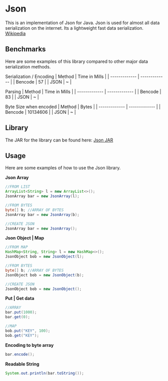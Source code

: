 Json
========

This is an implementation of Json for Java. Json is used for almost all data serialization on the internet. Its a lightweight fast data serialization.
[Wikipedia](https://en.wikipedia.org/wiki/JSON)

Benchmarks
-----
Here are some examples of this library compared to other major data serialization methods.

Serialization / Encoding
| Method  | Time in Mills |
| ------------- | ------------- |
| Bencode  | 57  |
| JSON  | ~  |

Parsing
| Method  | Time in Mills |
| ------------- | ------------- |
| Bencode  | 83  |
| JSON  | ~  |

Byte Size when encoded
| Method  | Bytes |
| ------------- | ------------- |
| Bencode  | 10134606  |
| JSON  | ~  |

Library
-----
The JAR for the library can be found here: [Json JAR](https://github.com/DrBrad/Json)

Usage
-----
Here are some examples of how to use the Json library.

**Json Array**
```Java
//FROM LIST
ArrayList<String> l = new ArrayList<>();
JsonArray bar = new JsonArray(l);

//FROM BYTES
byte[] b; //ARRAY OF BYTES
JsonArray bar = new JsonArray(b);

//CREATE JSON
JsonArray bar = new JsonArray();
```

**Json Object | Map**
```Java
//FROM MAP
HashMap<String, String> l = new HashMap<>();
JsonObject bob = new JsonObject(l);

//FROM BYTES
byte[] b; //ARRAY OF BYTES
JsonObject bob = new JsonObject(b);

//CREATE JSON
JsonObject bob = new JsonObject();
```

**Put | Get data**
```Java
//ARRAY
bar.put(1000);
bar.get(0);

//MAP
bob.put("KEY", 100);
bob.get("KEY");
```

**Encoding to byte array**
```Java
bar.encode();
```

**Readable String**
```Java
System.out.println(bar.toString());
```
